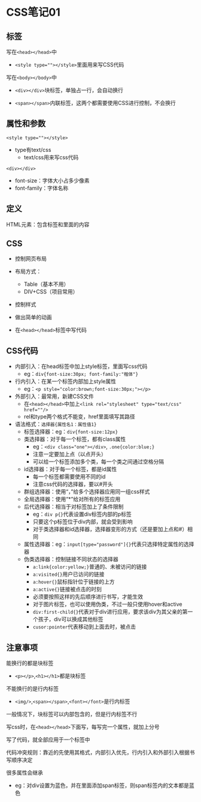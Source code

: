 # CSS笔记01

## 标签

写在```<head></head>```中

- ```<style type=""></style>```里面用来写CSS代码

写在```<body></body>```中

- ```<div></div>```块标签，单独占一行，会自动换行

- ```<span></span>```内联标签，这两个都需要使用CSS进行控制，不会换行



## 属性和参数

```<style type=""></style>```

- type有text/css
  - text/css用来写css代码

```<div></div>```

- font-size：字体大小占多少像素
- font-family：字体名称

## 定义

HTML元素：包含标签和里面的内容

## CSS

- 控制网页布局

- 布局方式：
  - Table（基本不用）
  - DIV+CSS（项目常用）
- 控制样式
- 做出简单的动画
- 在```<head></head>```标签中写代码

## CSS代码

- 内部引入：在head标签中加上style标签，里面写css代码
  - eg：```div{font-size:30px; font-family:"楷体"}```
- 行内引入：在某一个标签内部加上style属性
  - eg：```<p style="color:brown;font-size:30px;"></p>```
- 外部引入：最常用，新建CSS文件
  - 在```<head></head>```中加上```<link rel="stylesheet" type="text/css" href=""/>```
  - rel和type两个格式不能变，href里面填写其路径
- 语法格式：```选择器{属性名1：属性值1}```
  - 标签选择器：eg：```div{font-size:12px}```
  - 类选择器：对于每一个标签，都有class属性
    - eg：```<div class="one"></div>```,   ```.one{color:blue;}```
    - 注意一定要加上点（以点开头）
    - 可以给一个标签添加多个类，每一个类之间通过空格分隔
  - id选择器：对于每一个标签，都是id属性
    - 每一个标签都需要使用不同的id
    - 注意css代码的选择器，要以#开头
  - 群组选择器：使用“，”给多个选择器应用同一组css样式
  - 全局选择器：使用“*”给对所有的标签应用
  - 后代选择器：相当于对标签加上了条件限制
    - eg：```div p{}```代表设置div标签内部的p标签
    - 只要这个p标签位于div内部，就会受到影响
    - 对于类选择器和id选择器，选择器变形的方式（还是要加上点和#）相同
  - 属性选择器：eg：```input[type="password"]{}```代表只选择特定属性的选择器
  - 伪类选择器：控制链接不同状态的选择器
    - ```a:link{color:yellow;}```普通的、未被访问的链接
    - ```a:visited{}```用户已访问的链接
    - ```a:hover{}```鼠标指针位于链接的上方
    - ```a:active{}```链接被点击的时刻
    - 必须要按照这样的先后顺序进行书写，才能生效
    - 对于图片标签，也可以使用伪类，不过一般只使用hover和active
    - ```div:first-child{}```代表对于div进行应用，要求该div为其父亲的第一个孩子，div可以换成其他标签
    - ```cusor:pointer```代表移动到上面去时，被点击

## 注意事项

能换行的都是块标签

- ```<p></p>```,```<h1></h1>```都是块标签

不能换行的是行内标签

- ```<img/>```,```<span></span>```,```<font></font>```是行内标签

一般情况下，块标签可以内部包含的，但是行内标签不行

写css时，在```<head></head>```下面写，每写完一个属性，就加上分号

写了代码，就全部应用于一个标签中

代码冲突规则：靠近的先使用其格式，内部引入优先，行内引入和外部引入根据书写顺序决定

很多属性会继承

- eg：对div设置为蓝色，并在里面添加span标签，则span标签内的文本都是蓝色